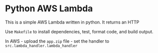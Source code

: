 # Python AWS Lambda

This is a simple AWS Lambda written in python. It returns an HTTP 

Use `Makefile` to install dependencies, test, format code, and build output.

In AWS - upload the `app.zip` file - set the handler to `src.lambda_handler.lambda_handler`